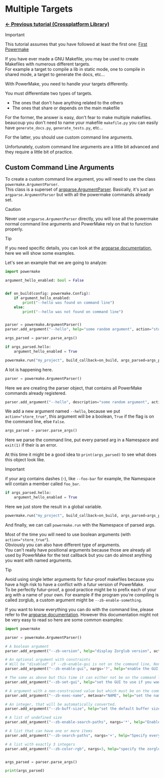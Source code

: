# Multiple Targets

### [<- Previous tutorial (Crossplatform Library)](../02-crossplatform-library/README.md)

> [!IMPORTANT]  
> This tutorial assumes that you have followed at least the first one: [First Powermake](../01-first-powermake/README.md)


If you have ever made a GNU Makefile, you may be used to create Makefiles with numerous different targets.  
For example a target to compile a lib in static mode, one to compile in shared mode, a target to generate the docs, etc...

With PowerMake, you need to handle your targets differently.

You must differentiate two types of targets.
- The ones that don't have anything related to the others
- The ones that share or depends on the main makefile

For the former, the answer is easy, don't fear to make multiple makefiles. beaucoup you don't need to name your makefile `makefile.py` you can easily have `generate_docs.py`, `generate_tests.py`, etc...

For the latter, you should use custom command line arguments.

Unfortunately, custom command line arguments are a little bit advanced and they require a little bit of practice.

## Custom Command Line Arguments

To create a custom command line argument, you will need to use the class `powermake.ArgumentParser`.  
This class is a superset of [argparse.ArgumentParser](https://docs.python.org/3/library/argparse.html).
Basically, it's just an `argparse.ArgumentParser` but with all the powermake commands already set.

> [!CAUTION]  
> Never use `argparse.ArgumentParser` directly, you will lose all the powermake normal command line arguments and PowerMake rely on that to function properly.

> [!TIP]  
> If you need specific details, you can look at the [argparse documentation](https://docs.python.org/3/library/argparse.html), here we will show some examples.


Let's see an example that we are going to analyze:
```py
import powermake

argument_hello_enabled: bool = False


def on_build(config: powermake.Config):
    if argument_hello_enabled:
        print("--hello was found on command line")
    else:
        print("--hello was not found on command line")


parser = powermake.ArgumentParser()
parser.add_argument("--hello", help="some random argument", action="store_true")

args_parsed = parser.parse_args()

if args_parsed.hello:
    argument_hello_enabled = True

powermake.run("my_project", build_callback=on_build, args_parsed=args_parsed)
```

A lot is happening here.

```py
parser = powermake.ArgumentParser()
```
Here we are creating the parser object, that contains all PowerMake commands already registered.

```py
parser.add_argument("--hello", description="some random argument", action="store_true")
```
We add a new argument named `--hello`, because we put `action="store_true"`, this argument will be a boolean, `True` if the flag is on the command line, else `False`.

```py
args_parsed = parser.parse_args()
```

Here we parse the command line, put every parsed arg in a Namespace and `exit(1)` if their is an error.

At this time it might be a good idea to `print(args_parsed)` to see what does this object look like.

> [!IMPORTANT]  
> if your arg contains dashes (-), like `--foo-bar` for example, the Namespace will contain a member called `foo_bar`.

```py
if args_parsed.hello:
    argument_hello_enabled = True
```
Here we just store the result in a global variable.

```py
powermake.run("my_project", build_callback=on_build, args_parsed=args_parsed)
```

And finally, we can call `powermake.run` with the Namespace of parsed args.


Most of the time you will need to use boolean arguments (with `action="store_true"`).  
Obviously you can also have different type of arguments.  
You can't really have positional arguments because those are already all used by PowerMake for the test callback but you can do almost anything you want with named arguments.

> [!TIP]  
> Avoid using single letter arguments for futur-proof makefiles because you have a high risk to have a conflict with a futur version of PowerMake.  
> To be perfectly futur-proof, a good practice might be to prefix each of your arg with a name of your own. For example if the program you're compiling is called zorglub, a custom argument might be `--zb-enable-something`.


If you want to know everything you can do with the command line, please refer to the [argparse documentation](https://docs.python.org/3/library/argparse.html). However this documentation might not be very easy to read so here are some common examples:


```py
import powermake

parser = powermake.ArgumentParser()

# A boolean argument
parser.add_argument("--zb-version", help="display Zorglub version", action="store_true")

# An optional argument with constraints
# Will be "disabled" if --zb-enable-gui is not on the command line, None if their is just `--zb-enable-gui` without any argument, "SDL2" if the command line is `--zb-enable-gui=SDL2` or "QT" if the command line is `--zb-enable-gui QT`
parser.add_argument("--zb-enable-gui", nargs='?', help="enable the GUI, optionally specify which GUI frontend to use" choices=["SDL2", "SDL3", "QT", "GTK"], default="disabled")

# The same as above but this time it can either not be on the command line or have a value but it cannot be on the command line and empty.
parser.add_argument("--zb-set-gui", help="set the GUI to use if you want one", choices=["SDL2", "SDL3", "QT", "GTK"], default=None)

# A argument with a non-constrained value but which must be on the command line.
parser.add_argument("--zb-exec-name", metavar="NAME", help="set the name of the executable", required=True)

# An integer, that will be automatically converted.
parser.add_argument("--zb-buff-size", help="set the default buffer size zorglub will use.", default=0, type=int)

# A list of undefined size
parser.add_argument("--zb-enable-search-paths", nargs='*', help="Enable search paths, specify every search paths zorglub should use")

# A list that can have one or more items
parser.add_argument("--zb-search-paths", nargs='+', help="Specify every search paths zorglub should use")

# A list with exactly 3 integers
parser.add_argument("--zb-color-rgb", nargs=3, help="specify the zorglub main color as 3 int values between 0 and 255", type=int)


args_parsed = parser.parse_args()

print(args_parsed)
```